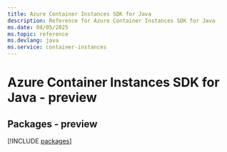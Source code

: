 ```yaml
---
title: Azure Container Instances SDK for Java
description: Reference for Azure Container Instances SDK for Java
ms.date: 04/05/2025
ms.topic: reference
ms.devlang: java
ms.service: container-instances
---
```

# Azure Container Instances SDK for Java - preview
## Packages - preview
[!INCLUDE [packages](container-instances-index.md)]